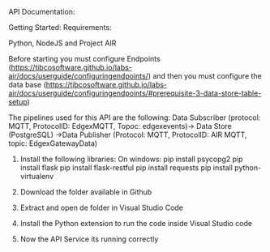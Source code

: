 
API Documentation:

Getting Started:
Requirements: 

Python, NodeJS and Project AIR

Before starting you must configure Endpoints (https://tibcosoftware.github.io/labs-air/docs/userguide/configuringendpoints/) and then you must configure the data base (https://tibcosoftware.github.io/labs-air/docs/userguide/configuringendpoints/#prerequisite-3-data-store-table-setup)


The pipelines used for this API are the following:
Data Subscriber (protocol: MQTT, ProtocolID: EdgexMQTT, Topoc: edgexevents)-> Data Store (PostgreSQL) ->Data Publisher (Protocol: MQTT, ProtocolID: AIR MQTT, topic: EdgexGatewayData)

1. Install the following libraries:
	On windows:
	pip install  psycopg2
	pip install flask
	pip install flask-restful
	pip install requests
	pip install python-virtualenv

2. Download the folder available in Github
3. Extract and open de folder in Visual Studio Code
4. Install the Python extension to run the code inside Visual Studio code
5. Now the API  Service its running correctly

	
